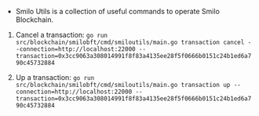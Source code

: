 * Smilo Utils is a collection of useful commands to operate Smilo Blockchain.


1. Cancel a transaction:
`go run src/blockchain/smilobft/cmd/smiloutils/main.go transaction cancel --connection=http://localhost:22000 --transaction=0x3cc9063a308014991f8f83a4135ee28f5f0666b0151c24b1ed6a790c45732884`

2. Up a transaction:
`go run src/blockchain/smilobft/cmd/smiloutils/main.go transaction up --connection=http://localhost:22000 --transaction=0x3cc9063a308014991f8f83a4135ee28f5f0666b0151c24b1ed6a790c45732884`

